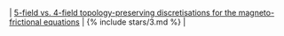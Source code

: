 | [5-field vs. 4-field topology-preserving discretisations for the magneto-frictional equations](/open-problems/#5-field) | {% include stars/3.md %} |